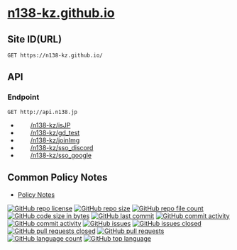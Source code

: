 # [n138-kz.github.io](https://github.com/n138-kz/n138-kz.github.io)

## Site ID(URL)

```http
GET https://n138-kz.github.io/
```

## API

### Endpoint

```http
GET http://api.n138.jp
```

- [<img style="height:1em;text-stroke: 3px #FFFFFF;" src="https://github.githubassets.com/assets/GitHub-Mark-ea2971cee799.png"><img style="height:1em;" src="https://github.githubassets.com/assets/GitHub-Logo-ee398b662d42.png">/n138-kz/isJP](https://github.com/n138-kz/isJP)
- [<img style="height:1em;text-stroke: 3px #FFFFFF" src="https://github.githubassets.com/assets/GitHub-Mark-ea2971cee799.png"><img style="height:1em;" src="https://github.githubassets.com/assets/GitHub-Logo-ee398b662d42.png">/n138-kz/gd_test](https://github.com/n138-kz/gd_test)
- [<img style="height:1em;text-stroke: 3px #FFFFFF" src="https://github.githubassets.com/assets/GitHub-Mark-ea2971cee799.png"><img style="height:1em;" src="https://github.githubassets.com/assets/GitHub-Logo-ee398b662d42.png">/n138-kz/joinImg](https://github.com/n138-kz/joinImg)
- [<img style="height:1em;text-stroke: 3px #FFFFFF" src="https://github.githubassets.com/assets/GitHub-Mark-ea2971cee799.png"><img style="height:1em;" src="https://github.githubassets.com/assets/GitHub-Logo-ee398b662d42.png">/n138-kz/sso_discord](https://github.com/n138-kz/sso_discord)
- [<img style="height:1em;text-stroke: 3px #FFFFFF" src="https://github.githubassets.com/assets/GitHub-Mark-ea2971cee799.png"><img style="height:1em;" src="https://github.githubassets.com/assets/GitHub-Logo-ee398b662d42.png">/n138-kz/sso_google](https://github.com/n138-kz/sso_google)

## Common Policy Notes

- [Policy Notes](policy/)

[![GitHub repo license](https://img.shields.io/github/license/n138-kz/n138-kz.github.io)](/LICENSE)
[![GitHub repo size](https://img.shields.io/github/repo-size/n138-kz/n138-kz.github.io)](/../../)
[![GitHub repo file count](https://img.shields.io/github/directory-file-count/n138-kz/n138-kz.github.io)](/../../)
[![GitHub code size in bytes](https://img.shields.io/github/languages/code-size/n138-kz/n138-kz.github.io)](/../../)
[![GitHub last commit](https://img.shields.io/github/last-commit/n138-kz/n138-kz.github.io)](/../../commits)
[![GitHub commit activity](https://img.shields.io/github/commit-activity/w/n138-kz/n138-kz.github.io)](/../../commits)
[![GitHub commit activity](https://img.shields.io/github/commit-activity/t/n138-kz/n138-kz.github.io)](/../../commits)
[![GitHub issues](https://img.shields.io/github/issues/n138-kz/n138-kz.github.io)](/../../issues)
[![GitHub issues closed](https://img.shields.io/github/issues-closed/n138-kz/n138-kz.github.io)](/../../issues)
[![GitHub pull requests closed](https://img.shields.io/github/issues-pr-closed/n138-kz/n138-kz.github.io)](/../../pulls)
[![GitHub pull requests](https://img.shields.io/github/issues-pr/n138-kz/n138-kz.github.io)](/../../pulls)
[![GitHub language count](https://img.shields.io/github/languages/count/n138-kz/n138-kz.github.io)](/../../)
[![GitHub top language](https://img.shields.io/github/languages/top/n138-kz/n138-kz.github.io)](/../../)
